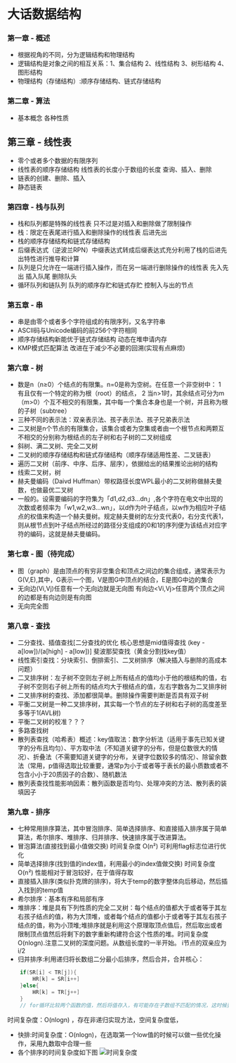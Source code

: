 # 大话数据结构

### 第一章 - 概述
* 根据视角的不同，分为逻辑结构和物理结构
* 逻辑结构是对象之间的相互关系：1、集合结构 2、线性结构 3、树形结构 4、图形结构
* 物理结构（存储结构）:顺序存储结构、链式存储结构

### 第二章 - 算法
* 基本概念 各种性质

## 第三章 - 线性表
* 零个或者多个数据的有限序列
* 线性表的顺序存储结构 线性表的长度小于数组的长度 查询、插入、删除
* 链表的创建、删除、插入
* 静态链表

### 第四章 - 栈与队列
* 栈和队列都是特殊的线性表 只不过是对插入和删除做了限制操作
* 栈：限定在表尾进行插入和删除操作的线性表 后进先出
* 栈的顺序存储结构和链式存储结构
* 后缀表达式（逆波兰RPN）中缀表达式转成后缀表达式充分利用了栈的后进先出特性进行推导和计算
* 队列是只允许在一端进行插入操作，而在另一端进行删除操作的线性表 先入先出 插入队尾 删除队头
* 循环队列和链队列 队列的顺序存贮和链式存贮 控制入与出的节点

### 第五章 - 串
* 串是由零个或者多个字符组成的有限序列，又名字符串
* ASCII码与Unicode编码的前256个字符相同
* 顺序存储结构新能优于链式存储结构 动态在堆申请内存
* KMP模式匹配算法 改进在于减少不必要的回溯(实现有点麻烦)

### 第六章 - 树
* 数是n（n≥0）个结点的有限集。n=0是称为空树。在任意一个非空树中：
1 有且仅有一个特定的称为根（root）的结点，
2 当n>1时，其余结点可分为m（m>0）个互不相交的有限集，其中每一个集合本身也是一个树，并且称为根的子树（subtree）
* 三种不同的表示法：双亲表示法、孩子表示法、孩子兄弟表示法
* 二叉树是n个节点的有限集合，该集合或者为空集或者由一个根节点和两颗互不相交的分别称为根结点的左子树和右子树的二叉树组成
* 斜树、满二叉树、完全二叉树
* 二叉树的顺序存储结构和链式存储结构（顺序存储适用性差、二叉链表）
* 遍历二叉树（前序、中序、后序、层序），依据给出的结果推论出树的结构
* 线索二叉树，树
* 赫夫曼编码（Daivd Huffman）带权路径长度WPL最小的二叉树称做赫夫曼数，也做最优二叉树
* 一般的。设需要编码的字符集为「d1,d2,d3...dn」,各个字符在电文中出现的次数或者频率为「w1,w2,w3...wn」，以d作为叶子结点，以w作为相应叶子结点的权值来构造一个赫夫曼树。规定赫夫曼树的左分支代表0，右分支代表1，则从根节点到叶子结点所经过的路径分支组成的0和1的序列便为该结点对应字符的编码，这就是赫夫曼编码。

### 第七章 - 图（待完成）
* 图（graph）是由顶点的有穷非空集合和顶点之间边的集合组成，通常表示为G(V,E),其中，G表示一个图，V是图G中顶点的结合，E是图G中边的集合
* 无向边(Vi,Vj)任意有一个无向边就是无向图 有向边<Vi,Vj>任意两个顶点之间的边都是有向边则是有向图
* 无向完全图

### 第八章 - 查找
* 二分查找、插值查找[二分查找的优化 核心思想是mid值得查找 (key - a[low])/(a[high] - a[low])] 斐波那契查找（黄金分割找key值）
* 线性索引查找：分块索引、倒排索引、二叉树排序（解决插入与删除的高成本问题）
* 二叉排序树：左子树不空则左子树上所有结点的值均小于他的根结构的值，右子树不空则右子树上所有的结点均大于根结点的值，左右字数各为二叉排序树
* 二叉排序树的查找、添加都很简单。删除操作需要判断是否具有双子树
* 平衡二叉树是一种二叉排序树，其实每一个节点的左子树和右子树的高度差至多等于1(AVL树)
* 平衡二叉树的校准？？？ 
* 多路查找树
* 散列表查找（哈希表）概述：key值取法：数字分析法（适用于事先已知关键字的分布且均匀）、平方取中法（不知道关键字的分布，但是位数很大的情况）、折叠法（不需要知道关键字的分布，关键字位数较多的情况）、除留余数法（常用，p值得选取比较重要，通常p为小于或者等于表长的最小质数或者不包含小小于20质因子的合数）、随机数法
* 散列表查找性能影响因素：散列函数是否均匀、处理冲突的方法、散列表的装填因子

### 第九章 - 排序
* 七种常用排序算法，其中冒泡排序、简单选择排序、和直接插入排序属于简单算法，希尔排序、堆排序、归并排序、快速排序属于改进算法。
* 冒泡算法(直接找到最小值做交换) 时间复杂度 O(n²) 可利用flag标志位进行优化
* 简单选择排序(找到值的index值，利用最小的index值做交换) 时间复杂度O(n²) 性能相对于冒泡较好，在于值得存取 
* 直接插入排序(类似扑克牌的排序)，将大于temp的数字整体向后移动，然后插入找到的temp值
* 希尔排序：基本有序和局部有序
* 堆排序：堆是具有下列性质的完全二叉树：每个结点的值都大于或者等于其左右孩子结点的值，称为大顶堆，或者每个结点的值都小于或者等于其左右孩子结点的值，称为小顶堆;堆排序就是利用这个原理取顶点值后，然后取出或者限制顶点值然后将剩下的数字重新构建符合这个性质的堆。时间复杂度O(nlogn).注意二叉树的深度问题。从数组长度的一半开始。 i节点的双亲应为i/2
* 归并排序:利用递归将长数组二分最小后排序，然后合并，合并核心：
```c
	if(SR[i] < TR[j]){
		HR[k] = SR[i++]
	}else{
		HR[k] = TR[j++]
	}
	// for循环比较两个函数的值，然后将值存入，有可能存在子数组不匹配的情况，这时候要循环的后面将有可能剩余的数字存入最终结果中
```
时间复杂度：O(nlogn) ，存在非递归实现方法，空间复杂度低，
* 快排:时间复杂度：O(nlogn)，在选取第一个low值的时候可以做一些优化操作，采用九数取中合理一些
* 各个排序的时间复杂度如下图
![时间复杂度](https://upload-images.jianshu.io/upload_images/1238950-cf7e6739dafb5ad1.jpg?imageMogr2/auto-orient/strip%7CimageView2/2/w/1240)